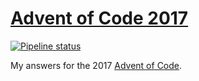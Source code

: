 # [Advent of Code 2017](https://adventofcode.com/2017)

[![Pipeline status][workflows-CI-badge]][actions]

My answers for the 2017 [Advent of Code](https://adventofcode.com/2017).


[workflows-CI-badge]: https://github.com/rjvdw/advent-of-code/workflows/CI%202017/badge.svg
[actions]: https://github.com/rjvdw/advent-of-code/actions?query=workflow%3A%22CI+2017%22
